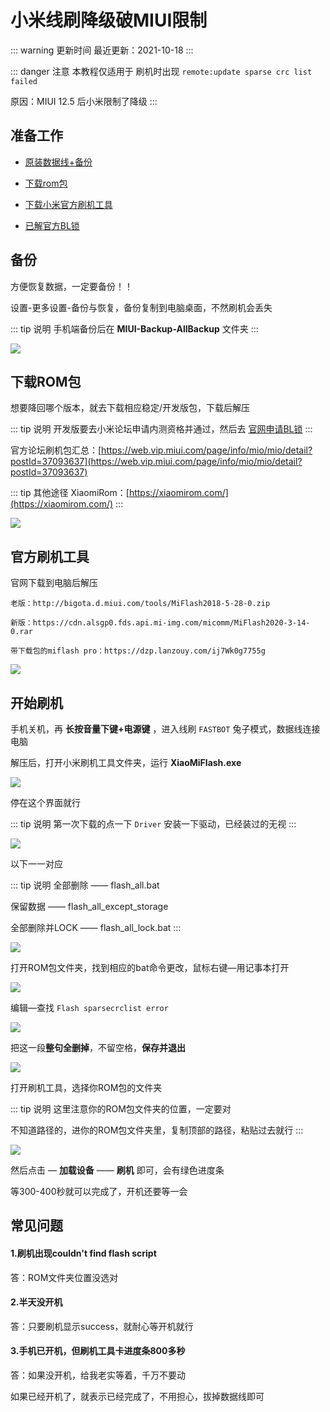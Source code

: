 
# 小米线刷降级破MIUI限制

::: warning 更新时间
最近更新：2021-10-18
:::


::: danger 注意
本教程仅适用于 刷机时出现 `remote:update sparse crc list failed`

原因：MIUI 12.5 后小米限制了降级
:::




## 准备工作


* [原装数据线+备份](#备份)

* [下载rom包](#下载rom包)

* [下载小米官方刷机工具](#官方刷机工具)

* [已解官方BL锁](http://www.miui.com/unlock/index.html)



## 备份


方便恢复数据，一定要备份！！

设置-更多设置-备份与恢复，备份复制到电脑桌面，不然刷机会丢失

::: tip 说明
手机端备份后在 **MIUI-Backup-AllBackup** 文件夹
:::

![](./miui-01.png)






## 下载ROM包



想要降回哪个版本，就去下载相应稳定/开发版包，下载后解压

::: tip 说明
开发版要去小米论坛申请内测资格并通过，然后去 [官网申请BL锁](http://www.miui.com/unlock/index.html)
:::

官方论坛刷机包汇总：[https://web.vip.miui.com/page/info/mio/mio/detail?postId=37093637](https://web.vip.miui.com/page/info/mio/mio/detail?postId=37093637)

::: tip 其他途径
XiaomiRom：[https://xiaomirom.com/](https://xiaomirom.com/)
:::

![](./miui-02.png)









## 官方刷机工具



官网下载到电脑后解压

```
老版：http://bigota.d.miui.com/tools/MiFlash2018-5-28-0.zip

新版：https://cdn.alsgp0.fds.api.mi-img.com/micomm/MiFlash2020-3-14-0.rar

带下载包的miflash pro：https://dzp.lanzouy.com/ij7Wk0g7755g
```

![](./miui-03.png)





## 开始刷机



手机关机，再 **长按音量下键+电源键** ，进入线刷 `FASTBOT` 兔子模式，数据线连接电脑


解压后，打开小米刷机工具文件夹，运行 **XiaoMiFlash.exe**


![](./miui-04.png)




停在这个界面就行

::: tip 说明
第一次下载的点一下 `Driver` 安装一下驱动，已经装过的无视
:::

![](./miui-05.png)


以下一一对应

::: tip 说明
全部删除 —— flash_all.bat

保留数据 —— flash_all_except_storage

全部删除并LOCK —— flash_all_lock.bat
:::


![](./miui-06.png)



打开ROM包文件夹，找到相应的bat命令更改，鼠标右键—用记事本打开

![](./miui-07.png)


编辑—查找 `Flash sparsecrclist error`

![](./miui-08.png)


把这一段**整句全删掉**，不留空格，**保存并退出**

![](./miui-09.png)



打开刷机工具，选择你ROM包的文件夹

::: tip 说明
这里注意你的ROM包文件夹的位置，一定要对

不知道路径的，进你的ROM包文件夹里，复制顶部的路径，粘贴过去就行
:::

![](./miui-10.png)




然后点击 — **加载设备** —— **刷机** 即可，会有绿色进度条

等300-400秒就可以完成了，开机还要等一会







## 常见问题



#### 1.刷机出现couldn't find flash script

答：ROM文件夹位置没选对



#### 2.半天没开机

答：只要刷机显示success，就耐心等开机就行



#### 3.手机已开机，但刷机工具卡进度条800多秒

答：如果没开机，给我老实等着，千万不要动

如果已经开机了，就表示已经完成了，不用担心，拔掉数据线即可


